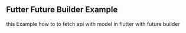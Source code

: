 ## Futter Future Builder Example
this Example how to to fetch api with model in flutter with future builder


